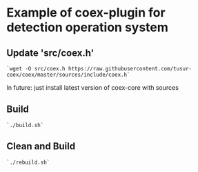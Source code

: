 # Example of coex-plugin for detection operation system

## Update 'src/coex.h'

	`wget -O src/coex.h https://raw.githubusercontent.com/tusur-coex/coex/master/sources/include/coex.h`

In future: just install latest version of coex-core with sources

## Build

	`./build.sh`

## Clean and Build

	`./rebuild.sh`



